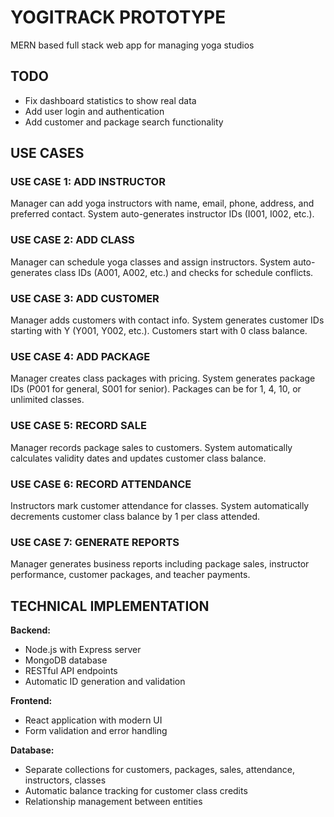 # YOGITRACK PROTOTYPE
MERN based full stack web app for managing yoga studios

## TODO
- Fix dashboard statistics to show real data
- Add user login and authentication
- Add customer and package search functionality

## USE CASES

### USE CASE 1: ADD INSTRUCTOR
Manager can add yoga instructors with name, email, phone, address, and preferred contact. System auto-generates instructor IDs (I001, I002, etc.).

### USE CASE 2: ADD CLASS
Manager can schedule yoga classes and assign instructors. System auto-generates class IDs (A001, A002, etc.) and checks for schedule conflicts.

### USE CASE 3: ADD CUSTOMER
Manager adds customers with contact info. System generates customer IDs starting with Y (Y001, Y002, etc.). Customers start with 0 class balance.

### USE CASE 4: ADD PACKAGE
Manager creates class packages with pricing. System generates package IDs (P001 for general, S001 for senior). Packages can be for 1, 4, 10, or unlimited classes.

### USE CASE 5: RECORD SALE
Manager records package sales to customers. System automatically calculates validity dates and updates customer class balance.

### USE CASE 6: RECORD ATTENDANCE
Instructors mark customer attendance for classes. System automatically decrements customer class balance by 1 per class attended.

### USE CASE 7: GENERATE REPORTS
Manager generates business reports including package sales, instructor performance, customer packages, and teacher payments.

## TECHNICAL IMPLEMENTATION

**Backend:**
- Node.js with Express server
- MongoDB database
- RESTful API endpoints
- Automatic ID generation and validation

**Frontend:**
- React application with modern UI
- Form validation and error handling


**Database:**
- Separate collections for customers, packages, sales, attendance, instructors, classes
- Automatic balance tracking for customer class credits
- Relationship management between entities
